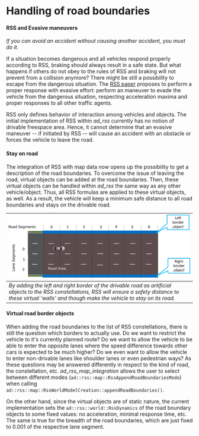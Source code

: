 # Handling of road boundaries <a name="roadboundaries"></a>

#### RSS and Evasive maneuvers
*If you can avoid an accident without causing another accident, you must do it.*

If a situation becomes dangerous and all vehicles respond properly according to
RSS, braking should always result in a safe state.
But what happens if others do not obey to the rules of RSS and braking will
not prevent from a collision anymore? There might be still a possibility to
escape from the dangerous situation. The [RSS paper](https://arxiv.org/abs/1708.06374)
proposes to perform a proper response with evasive effort: perform an maneuver
to evade the vehicle from the dangerous situation, respecting acceleration maxima
and proper responses to all other traffic agents.

RSS only defines behavior of interaction among vehicles and objects.
The initial implementation of RSS within *ad_rss* currently has no notion
of drivable freespace area. Hence, it cannot determine that an evasive maneuver
-- if initiated by RSS -- will cause an accident with an obstacle or forces
the vehicle to leave the road.

#### Stay on road
The integration of RSS with map data now opens up the possibility to get a description
of the road boundaries. To overcome the issue of leaving the road,
virtual objects can be added at the road boundaries. Then, these virtual objects
can be handled within *ad_rss* the same way as any other vehicle/object.
Thus, all RSS formulas are applied to these virtual objects, as well.
As a result, the vehicle will keep a minimum safe distance to all road boundaries
and stays on the drivable road.

| ![Stay on road](../images/road_boundaries.png) |
| -- |
| *By adding the left and right border of the drivable road as artificial objects to the RSS constellations, RSS will ensure a safety distance to these virtual 'walls' and though make the vehicle to stay on its road.* |

#### Virtual road border objects
When adding the road boundaries to the list of RSS constellations, there is still the question
which borders to actually use. Do we want to restrict the vehicle to it's currently planned
route? Do we want to allow the vehicle to be able to enter the opposite lanes where
the speed difference towards other cars is expected to be much higher? Do we even want to
allow the vehicle to enter non-drivable lanes like shoulder lanes or even pedestrian ways?
As these questions may be answered differently in respect to the kind of road, the constellation, etc.
*ad_rss_map_integration* allows the user to select between different modes  (`ad::rss::map::RssAppendRoadBoundariesMode`) when calling
`ad::rss::map::RssWorldModelCreation::appendRoadBoundaries()`.

On the other hand, since the virtual objects are of static nature, the current implementation sets the `ad::rss::world::RssDynamics` of the road boundary objects to some fixed values: no acceleration, minimal response time, etc. The same is true for the breadth of the road boundaries, which are just fixed to 0.001 of the respective lane segment.
